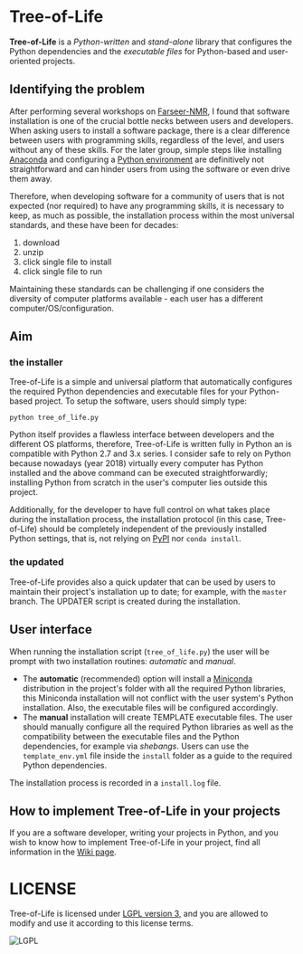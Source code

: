 # Tree-of-Life

**Tree-of-Life** is a _Python-written_ and _stand-alone_ library that configures the Python dependencies and the _executable files_ for Python-based and user-oriented projects.

## Identifying the problem

After performing several workshops on [Farseer-NMR](https://github.com/Farseer-NMR/FarSeer-NMR), I found that software installation is one of the crucial bottle necks between users and developers. When asking users to install a software package, there is a clear difference between users with programming skills, regardless of the level, and users without any of these skills. For the later group, simple steps like installing [Anaconda](https://www.anaconda.com/) and configuring a [Python environment](https://conda.io/docs/user-guide/tasks/manage-environments.html) are definitively not straightforward and can hinder users from using the software or even drive them away.

Therefore, when developing software for a community of users that is not expected (nor required) to have any programming skills, it is necessary to keep, as much as possible, the installation process within the most universal standards, and these have been for decades:

1. download
1. unzip
1. click single file to install
1. click single file to run

Maintaining these standards can be challenging if one considers the diversity of computer platforms available - each user has a different computer/OS/configuration.

## Aim

### the installer

Tree-of-Life is a simple and universal platform that automatically configures the required Python dependencies and executable files for your Python-based project. To setup the software, users should simply type:

```
python tree_of_life.py
```

Python itself provides a flawless interface between developers and the different OS platforms, therefore, Tree-of-Life is written fully in Python an is compatible with Python 2.7 and 3.x series. I consider safe to rely on Python because nowadays (year 2018) virtually every computer has Python installed and the above command can be executed straightforwardly; installing Python from scratch in the user's computer lies outside this project.

Additionally, for the developer to have full control on what takes place during the installation process, the installation protocol (in this case, Tree-of-Life) should be completely independent of the previously installed Python settings, that is, not relying on [PyPI](https://pypi.org/) nor `conda install`.

### the updated

Tree-of-Life provides also a quick updater that can be used by users to maintain their project's installation up to date; for example, with the `master` branch. The UPDATER script is created during the installation.

## User interface

When running the installation script (`tree_of_life.py`) the user will be prompt with two installation routines: _automatic_ and _manual_. 
 
- The **automatic** (recommended) option will install a [Miniconda](https://conda.io/miniconda.html) distribution in the project's folder with all the required Python libraries, this Miniconda installation will not conflict with the user system's Python installation. Also, the executable files will be configured accordingly.
- The **manual** installation will create TEMPLATE executable files. The user should manually configure all the required Python libraries as well as the compatibility between the executable files and the Python dependencies, for example via _shebangs_. Users can use the `template_env.yml` file inside the `install` folder as a guide to the required Python dependencies.

The installation process is recorded in a `install.log` file.

## How to implement Tree-of-Life in your projects

If you are a software developer, writing your projects in Python, and you wish to know how to implement Tree-of-Life in your project, find all information in the [Wiki page](https://github.com/joaomcteixeira/Tree-of-Life/wiki).

# LICENSE

Tree-of-Life is licensed under [LGPL version 3](https://github.com/joaomcteixeira/Tree-of-Life/blob/master/LICENSE), and you are allowed to modify and use it according to this license terms.

![LGPL](https://www.gnu.org/graphics/lgplv3-with-text-154x68.png)
